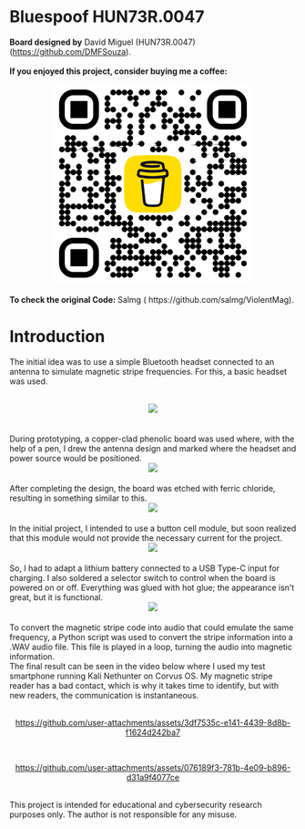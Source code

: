 # Bluespoof HUN73R.0047

<strong>Board designed by</strong> David Miguel (HUN73R.0047) (https://github.com/DMFSouza).
<br><br>
<strong>If you enjoyed this project, consider buying me a coffee:</strong>
<br>
<div align="center">
  <a href="https://www.buymeacoffee.com/davidmiguel">
    <img src="https://github.com/DMFSouza/EvilCrowRF_HUN73R.0047/blob/main/images/bmc_qr.png" alt="coffee" width="350" height="350">
  </a>
</div>
<br>
</ul>
<strong>To check the original Code:</strong> Salmg ( https://github.com/salmg/ViolentMag).


# Introduction<a id="introduction"></a>
The initial idea was to use a simple Bluetooth headset connected to an antenna to simulate magnetic stripe frequencies. For this, a basic headset was used. 
<br><br>
<div align="center">
  <img src="https://github.com/DMFSouza/Magspoof/blob/main/data/898e2897-2945-49ac-b6f6-38a5da553caa.jpg" width="50%">
</div>
<br><br>
During prototyping, a copper-clad phenolic board was used where, with the help of a pen, I drew the antenna design and marked where the headset and power source would be positioned.
<br>
<div align="center">
  <img src="https://github.com/DMFSouza/Magspoof/blob/main/data/ab573aa7-ce8b-439f-9b23-a83315ce5656.jpg" width="50%">
</div>
<br>
After completing the design, the board was etched with ferric chloride, resulting in something similar to this.
<br>
<div align="center">
  <img src="https://github.com/DMFSouza/Magspoof/blob/main/data/1f75f965-3eed-4fe9-ace5-d12154c74889.jpg" width="50%">
</div>
<br>
In the initial project, I intended to use a button cell module, but soon realized that this module would not provide the necessary current for the project.
<br>
<div align="center">
  <img src="https://github.com/DMFSouza/Magspoof/blob/main/data/295d5e79-9227-432a-b4ba-27324cd61ce1.jpg" width="50%">
</div>
<br>
So, I had to adapt a lithium battery connected to a USB Type-C input for charging. I also soldered a selector switch to control when the board is powered on or off. Everything was glued with hot glue; the appearance isn’t great, but it is functional.
<br>
<div align="center">
  <img src="https://github.com/DMFSouza/Magspoof/blob/main/data/WhatsApp%20Image%202024-08-17%20at%2019.04.53.jpeg" width="50%">
</div>
<br>
To convert the magnetic stripe code into audio that could emulate the same frequency, a Python script was used to convert the stripe information into a .WAV audio file. This file is played in a loop, turning the audio into magnetic information.
<br>
The final result can be seen in the video below where I used my test smartphone running Kali Nethunter on Corvus OS. My magnetic stripe reader has a bad contact, which is why it takes time to identify, but with new readers, the communication is instantaneous.
<br><br>
<div align="center">
  
https://github.com/user-attachments/assets/3df7535c-e141-4439-8d8b-f1624d242ba7

</div>
<br>
<div align="center">
  
https://github.com/user-attachments/assets/076189f3-781b-4e09-b896-d31a9f4077ce

</div>
<br>
This project is intended for educational and cybersecurity research purposes only. The author is not responsible for any misuse.
